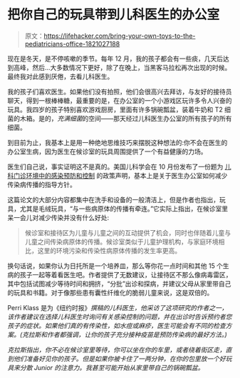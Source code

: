 # 把你自己的玩具带到儿科医生的办公室

> 原文：<https://lifehacker.com/bring-your-own-toys-to-the-pediatricians-office-1821027188>

现在是冬天，是不停咳嗽的季节。每年 12 月，我的孩子都会有一些痰，几天后达到高峰，然后...大多数情况下更好，除了在晚上，当黑客马拉松再次出现的时候。最终我对此感到厌倦，去看儿科医生。



我的孩子们喜欢医生。如果他们没有拍照，他们会很高兴去拜访，与友好的接待员聊天，得到一根棒棒糖，最重要的是，在办公室的一个小游戏区玩许多令人兴奋的玩具。我四岁的孩子特别喜欢游戏厨房，里面有许多锅碗瓢盆，装着牛奶和 T2 细菌的木箱。是的，*充满细菌*的空间——那天经过儿科医生办公室的所有孩子的所有细菌。

到目前为止，我基本上是用一种绝地思维技巧来摆脱这种想法的:你不会在医生的办公室生病，因为医生在候诊室的玩具周围提供了一个有益健康的力场。

医生们自己说，事实证明这不是真的。美国儿科学会在 10 月份发布了一份题为 [儿科门诊环境中的感染预防和控制](http://pediatrics.aappublications.org/content/early/2017/10/19/peds.2017-2857) 的政策声明，基本上是关于医生办公室如何减少传染病传播的指导方针。

这篇论文的大部分内容都集中在洗手和设备的一般清洁上，但是作者也指出，玩具，尤其是毛绒玩具，“与一些病原体的传播有牵连。”它实际上指出，在候诊室里呆一会儿对减少传染并没有什么好处:

> 候诊室和接待区为儿童与儿童之间的互动提供了机会，同时也伴随着儿童与儿童之间传染病原体的传播。候诊室类似于儿童护理机构，与家庭环境相比，这里的环境污染和传染性病原体传播的发生率更高。

换句话说，如果你认为日托所是一个培养皿，那么等你花一点时间和其他 15 个生病的孩子一起等着看医生吧。作者提供了无数建议，让接待区不那么像病毒雷区，其中包括试图减少等待时间和拥挤，“分批”出诊和探病，并建议父母从家里带自己的玩具和书籍。对于像那些患有囊性纤维化的脆弱儿童来说，这是双倍的。

Perri Klass 是为《纽约时报》[](https://www.nytimes.com/2017/10/23/well/family/pediatricians-new-germ-control-advice-bring-your-own-toys.html?rref=collection%2Fcolumn%2FThe%20Checkup)*撰稿的儿科医生，他采访了这项研究的作者之一，该作者建议在选择儿科医生时询问有关感染控制的问题，并在出诊时告诉预约者您孩子的症状。如果他们真的有传染性，如水痘或麻疹，医生可能会有不同的检查方案。(克拉斯和作者都强调，让你的孩子充分接种疫苗是预防传染病的最好方法。)*

*克拉斯指出，你不必在候诊室里等待，你可以坐在你的车里，或者绕着街区走，直到他们准备好见你的孩子。但是如果你被卡住了一两分钟，在你的包里放一个好玩具来分散 Junior 的注意力。我甚至可能开始从家里带自己的锅碗瓢盆。*